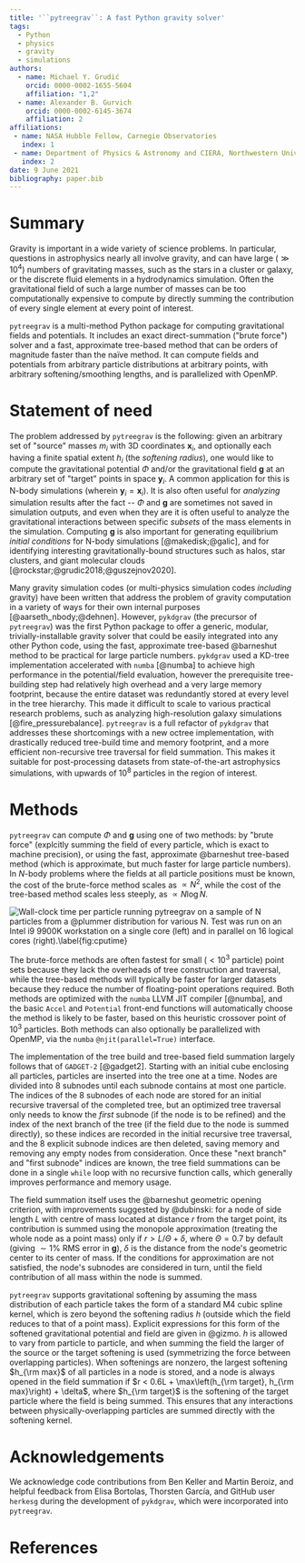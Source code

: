 ```yaml
---
title: '``pytreegrav``: A fast Python gravity solver'
tags:
  - Python
  - physics
  - gravity
  - simulations
authors:
  - name: Michael Y. Grudić
    orcid: 0000-0002-1655-5604
    affiliation: "1,2"
  - name: Alexander B. Gurvich
    orcid: 0000-0002-6145-3674
    affiliation: 2
affiliations:
 - name: NASA Hubble Fellow, Carnegie Observatories
   index: 1
 - name: Department of Physics & Astronomy and CIERA, Northwestern University
   index: 2
date: 9 June 2021
bibliography: paper.bib
---
```


# Summary

Gravity is important in a wide variety of science problems. In particular, questions in astrophysics nearly all involve gravity, and can have large ($\gg10^4$) numbers of gravitating masses, such as the stars in a cluster or galaxy, or the discrete fluid elements in a hydrodynamics simulation. Often the gravitational field of such a large number of masses can be too computationally expensive to compute by directly summing the contribution of every single element at every point of interest.

``pytreegrav`` is a multi-method Python package for computing gravitational fields and potentials. It includes an exact direct-summation ("brute force") solver and a fast, approximate tree-based method that can be orders of magnitude faster than the naïve method. It can compute fields and potentials from arbitrary particle distributions at arbitrary points, with arbitrary softening/smoothing lengths, and is parallelized with OpenMP.

# Statement of need

The problem addressed by ``pytreegrav`` is the following: given an arbitrary set of "source" masses $m_i$ with 3D coordinates $\mathbf{x}_i$, and optionally each having a finite spatial extent $h_i$ (the _softening radius_), one would like to compute the gravitational potential $\Phi$ and/or the gravitational field $\mathbf{g}$ at an arbitrary set of "target" points in space $\mathbf{y}_i$. A common application for this is N-body simulations (wherein $\mathbf{y}_i=\mathbf{x}_i$). It is also often useful for _analyzing_ simulation results after the fact -- $\Phi$ and $\mathbf{g}$ are sometimes not saved in simulation outputs, and even when they are it is often useful to analyze the gravitational interactions between specific _subsets_ of the mass elements in the simulation. Computing $\mathbf{g}$ is also important for generating equilibrium _initial conditions_ for N-body simulations [@makedisk;@galic], and for identifying interesting gravitationally-bound structures such as halos, star clusters, and giant molecular clouds [@rockstar;@grudic2018;@guszejnov2020].

Many gravity simulation codes (or multi-physics simulation codes _including_ gravity) have been written that address the problem of gravity computation in a variety of ways for their own internal purposes [@aarseth_nbody;@dehnen]. However, ``pykdgrav`` (the precursor of ``pytreegrav``) was the first Python package to offer a generic, modular, trivially-installable gravity solver that could be easily integrated into any other Python code, using the fast, approximate tree-based @barneshut method to be practical for large particle numbers. ``pykdgrav`` used a KD-tree implementation accelerated with ``numba`` [@numba] to achieve high performance in the potential/field evaluation, however the prerequisite tree-building step had relatively high overhead and a very large memory footprint, because the entire dataset was redundantly stored at every level in the tree hierarchy. This made it difficult to scale to various practical research problems, such as analyzing high-resolution galaxy simulations [@fire_pressurebalance]. ``pytreegrav`` is a full refactor of ``pykdgrav`` that addresses these shortcomings with a new octree implementation, with drastically reduced tree-build time and memory footprint, and a more efficient non-recursive tree traversal for field summation. This makes it suitable for post-processing datasets from state-of-the-art astrophysics simulations, with upwards of $10^8$ particles in the region of interest. 

# Methods

``pytreegrav`` can compute $\Phi$ and $\mathbf{g}$ using one of two methods: by "brute force" (explcitly summing the field of every particle, which is exact to machine precision), or using the fast, approximate @barneshut tree-based method (which is approximate, but much faster for large particle numbers). In $N$-body problems where the fields at all particle positions must be known, the cost of the brute-force method scales as $\propto N^2$, while the cost of the tree-based method scales less steeply, as $\propto N \log N$.

![Wall-clock time per particle running ``pytreegrav`` on a sample of $N$ particles from a @plummer distribution for various $N$. Test was run on an Intel i9 9900K workstation on a single core (_left_) and in parallel on 16 logical cores (_right_).\label{fig:cputime}](images/CPU_Time_both.png)

The brute-force methods are often fastest for small ($<10^3$ particle) point sets because they lack the overheads of tree construction and traversal, while the tree-based methods will typically be faster for larger datasets because they reduce the number of floating-point operations required. Both methods are optimized with the ``numba`` LLVM JIT compiler [@numba], and the basic ``Accel`` and ``Potential`` front-end functions will automatically choose the method is likely to be faster, based on this heuristic crossover point of $10^3$ particles. Both methods can also optionally be parallelized with OpenMP, via the ``numba`` ``@njit(parallel=True)`` interface.

The implementation of the tree build and tree-based field summation largely follows that of ``GADGET-2`` [@gadget2]. Starting with an initial cube enclosing all particles, particles are inserted into the tree one at a time. Nodes are divided into 8 subnodes until each subnode contains at most one particle. The indices of the 8 subnodes of each node are stored for an initial recursive traversal of the completed tree, but an optimized tree traversal only needs to know the _first_ subnode (if the node is to be refined) and the index of the next branch of the tree (if the field due to the node is summed directly), so these indices are recorded in the initial recursive tree traversal, and the 8 explicit subnode indices are then deleted, saving memory and removing any empty nodes from consideration. Once these "next branch" and "first subnode" indices are known, the tree field summations can be done in a single ``while`` loop with no recursive function calls, which generally improves performance and memory usage.

The field summation itself uses the @barneshut geometric opening criterion, with improvements suggested by @dubinski: for a node of side length $L$ with centre of mass located at distance $r$ from the target point, its contribution is summed using the monopole approximation (treating the whole node as a point mass) only if $r > L/\Theta + \delta$, where $\Theta=0.7$ by default (giving $\sim 1\%$ RMS error in $\mathbf{g}$), $\delta$ is the distance from the node's geometric center to its center of mass. If the conditions for approximation are not satisfied, the node's subnodes are considered in turn, until the field contribution of all mass within the node is summed.

``pytreegrav`` supports gravitational softening by assuming the mass distribution of each particle takes the form of a standard M4 cubic spline kernel, which is zero beyond the softening radius $h$ (outside which the field reduces to that of a point mass). Explicit expressions for this form of the softened gravitational potential and field are given in @gizmo. $h$ is allowed to vary from particle to particle, and when summing the field the larger of the source or the target softening is used (symmetrizing the force between overlapping particles). When softenings are nonzero, the largest softening $h_{\rm max}$ of all particles in a node is stored, and a node is always opened in the field summation if $r < 0.6L + \max\left(h_{\rm target}, h_{\rm max}\right) + \delta$, where $h_{\rm target}$ is the softening of the target particle where the field is being summed. This ensures that any interactions between physically-overlapping particles are summed directly with the softening kernel.

# Acknowledgements

We acknowledge code contributions from Ben Keller and Martin Beroiz, and helpful feedback from Elisa Bortolas, Thorsten García, and GitHub user ``herkesg`` during the development of ``pykdgrav``, which were incorporated into ``pytreegrav``.

# References

